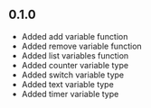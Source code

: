 ## 0.1.0

* Added add variable function
* Added remove variable function
* Added list variables function
* Added counter variable type
* Added switch variable type
* Added text variable type
* Added timer variable type
